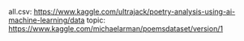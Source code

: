 all.csv: https://www.kaggle.com/ultrajack/poetry-analysis-using-ai-machine-learning/data
topic: https://www.kaggle.com/michaelarman/poemsdataset/version/1
